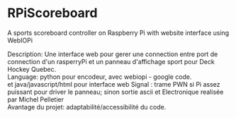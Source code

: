 RPiScoreboard
=============

A sports scoreboard controller on Raspberry Pi with website interface using WebIOPi

Description: 
	Une interface web pour gerer une connection entre port de connection d'un rasperryPi et un panneau d'affichage sport pour Deck Hockey Quebec.  
Language: python pour encodeur, avec webiopi - google code.  
et java/javascript/html pour interface web
Signal : trame PWN  si Pi assez puissant pour driver le panneau; 
sinon sortie ascii et 
Electronique realisée par Michel Pelletier  
Avantage du projet: adaptabilité/accessibilité du code. 
